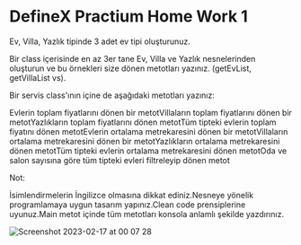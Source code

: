 # DefineX Practium Home Work 1

Ev, Villa, Yazlık tipinde 3 adet ev tipi oluşturunuz.

Bir class içerisinde en az 3er tane Ev, Villa ve Yazlık nesnelerinden oluşturun ve bu örnekleri size dönen metotları yazınız. (getEvList, getVillaList vs).

Bir servis class'ının içine de aşağıdaki metotları yazınız:

Evlerin toplam fiyatlarını dönen bir metotVillaların toplam fiyatlarını dönen bir metotYazlıkların toplam fiyatlarını dönen metotTüm tipteki evlerin toplam fiyatını dönen metotEvlerin ortalama metrekaresini dönen bir metotVillaların ortalama metrekaresini dönen bir metotYazlıkların ortalama metrekaresini dönen metotTüm tipteki evlerin ortalama metrekaresini dönen metotOda ve salon sayısına göre tüm tipteki evleri filtreleyip dönen metot

Not:

İsimlendirmelerin İngilizce olmasına dikkat ediniz.Nesneye yönelik programlamaya uygun tasarım yapınız.Clean code prensiplerine uyunuz.Main metot içinde tüm metotları konsola anlamlı şekilde yazdırınız.

![Screenshot 2023-02-17 at 00 07 28](https://user-images.githubusercontent.com/69505917/219487253-76a4aa4e-4491-4fc8-b3ec-440db568889e.png)

